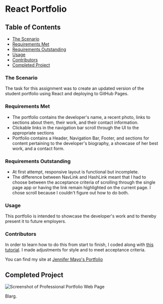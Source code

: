# React Portfolio

## **Table of Contents**
* [The Scenario](#the-scenario)
* [Requirements Met](#requirements-met)
* [Requirements Outstanding](#requirements-outstanding)
* [Usage](#usage)
* [Contributors](#contributors)
* [Completed Project](#completed-project)


### **The Scenario**
The task for this assignment was to create an updated version of the student portfolio using React and deploying to GitHub Pages.

### **Requirements Met**
* The portfolio contains the developer's name, a recent photo, links to sections about them, their work, and their contact information.
* Clickable links in the navigation bar scroll through the UI to the appropriate sections
* Portfolio contains a Header, Navigation Bar, Footer, and sections for content pertaining to the developer's biography, a showcase of her best work, and a contact form.

### **Requirements Outstanding**
* At first attempt, responsive layout is functional but incomplete.
* The difference between NavLink and HashLink meant that I had to choose between the acceptance criteria of scrolling through the single page app or having the link remain highlighted on the current page. I chose scroll because I couldn't figure out how to do both.

 ### Usage

This portfolio is intended to showcase the developer's work and to thereby present it to future employers.

### **Contributors**
In order to learn how to do this from start to finish, I coded along with [this tutorial](https://youtu.be/0h2b4ftbZcU). I made adjustments for style and to meet acceptance criteria.

You can find my site at [Jennifer Mayo's Portfolio](https://jlmayo.github.io/React-Portfolio/)

## **Completed Project**
![Screenshot of Professional Portfolio Web Page]() 

Blarg.